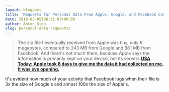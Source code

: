 ```yaml
---
layout: blogpost
title: 'Requests for Personal Data From Apple, Google, and Facebook Compared'
date: 2018-05-05T06:31:07+00:00
author: Anton Sten
slug: personal-data-requests/
---
```


>The zip file I eventually received from Apple was tiny, only 9 megabytes, compared to 243 MB from Google and 881 MB from Facebook. And there's not much there, because Apple says the information is primarily kept on your device, not its servers.**[USA Today: Apple took 8 days to give me the data it had collected on me. It was eye opening.](https://www.usatoday.com/story/tech/talkingtech/2018/05/04/asked-apple-everything-had-me-heres-what-got/558362002/)**

It's evident how much of your activity that Facebook logs when their file is 3x the size of Google's and almost 100x the size of Apple's. 


